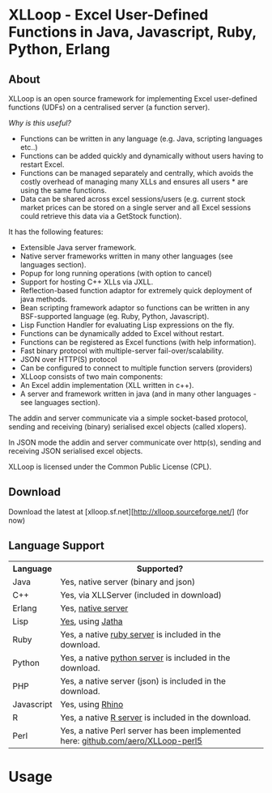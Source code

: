 # XLLoop - Excel User-Defined Functions in Java, Javascript, Ruby, Python, Erlang

## About

XLLoop is an open source framework for implementing Excel user-defined functions (UDFs) on a centralised server (a function server). 

*Why is this useful?*
* Functions can be written in any language (e.g. Java, scripting languages etc..)
* Functions can be added quickly and dynamically without users having to restart Excel.
* Functions can be managed separately and centrally, which avoids the costly overhead of managing many XLLs and ensures all users * are using the same functions.
* Data can be shared across excel sessions/users (e.g. current stock market prices can be stored on a single server and all Excel sessions could retrieve this data via a GetStock function).

It has the following features:
* Extensible Java server framework.
* Native server frameworks written in many other languages (see languages section).
* Popup for long running operations (with option to cancel)
* Support for hosting C++ XLLs via JXLL.
* Reflection-based function adaptor for extremely quick deployment of java methods.
* Bean scripting framework adaptor so functions can be written in any BSF-supported language (eg. Ruby, Python, Javascript).
* Lisp Function Handler for evaluating Lisp expressions on the fly.
* Functions can be dynamically added to Excel without restart.
* Functions can be registered as Excel functions (with help information).
* Fast binary protocol with multiple-server fail-over/scalability.
* JSON over HTTP(S) protocol
* Can be configured to connect to multiple function servers (providers)
* XLLoop consists of two main components:
* An Excel addin implementation (XLL written in c++).
* A server and framework written in java (and in many other languages - see languages section).

The addin and server communicate via a simple socket-based protocol, sending and receiving (binary) serialised excel objects (called xlopers). 

In JSON mode the addin and server communicate over http(s), sending and receiving JSON serialised excel objects. 

XLLoop is licensed under the Common Public License (CPL).

## Download

Download the latest at [xlloop.sf.net][http://xlloop.sourceforge.net/] (for now)

## Language Support

<table width="400">
	<tr><th>Language</th><th>Supported?</th></tr>
	<tr><td>Java</td><td>Yes, native server (binary and json)</td></tr>
	<tr><td>C++</td><td>Yes, via XLLServer (included in download)</td></tr>
	<tr><td>Erlang</td><td>Yes, <a href="erlangserver.html">native server</a></td></tr>
	<tr><td>Lisp</td><td><a href="lisphandler.html">Yes</a>, using <a href="http://jatha.sourceforge.net/">Jatha</a></td></tr>
	<tr><td>Ruby</td><td>Yes, a native <a href="rubyserver.html">ruby server</a> is included in the download.</td></tr>
	<tr><td>Python</td><td>Yes, a native <a href="pythonserver.html">python server</a> is included in the download.</td></tr>
	<tr><td>PHP</td><td>Yes, a native server (json) is included in the download.</td></tr>
	<tr><td>Javascript</td><td>Yes, using <a href="http://www.mozilla.org/rhino/">Rhino</a></td></tr>
	<tr><td>R</td><td>Yes, a native <a href="rserver.html">R server</a> is included in the download.</td></tr>
	<tr><td>Perl</td><td>Yes, a native Perl server has been implemented here: <a href="https://github.com/aero/XLLoop-perl5">github.com/aero/XLLoop-perl5</a></td></tr>
</table>

# Usage

